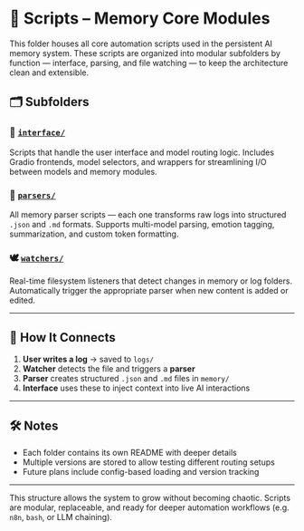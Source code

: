 # 🧩 Scripts – Memory Core Modules

This folder houses all core automation scripts used in the persistent AI memory system. These scripts are organized into modular subfolders by function — interface, parsing, and file watching — to keep the architecture clean and extensible.

## 🗂️ Subfolders

### 📡 [`interface/`](./interface)
Scripts that handle the user interface and model routing logic. Includes Gradio frontends, model selectors, and wrappers for streamlining I/O between models and memory modules.

### 🧠 [`parsers/`](./parsers)
All memory parser scripts — each one transforms raw logs into structured `.json` and `.md` formats. Supports multi-model parsing, emotion tagging, summarization, and custom token formatting.

### 🕊️ [`watchers/`](./watchers)
Real-time filesystem listeners that detect changes in memory or log folders. Automatically trigger the appropriate parser when new content is added or edited.

---

## 📍 How It Connects

1. **User writes a log** → saved to `logs/`
2. **Watcher** detects the file and triggers a **parser**
3. **Parser** creates structured `.json` and `.md` files in `memory/`
4. **Interface** uses these to inject context into live AI interactions

---

## 🛠️ Notes

- Each folder contains its own README with deeper details
- Multiple versions are stored to allow testing different routing setups
- Future plans include config-based loading and version tracking

---

This structure allows the system to grow without becoming chaotic. Scripts are modular, replaceable, and ready for deeper automation workflows (e.g. `n8n`, `bash`, or LLM chaining).

